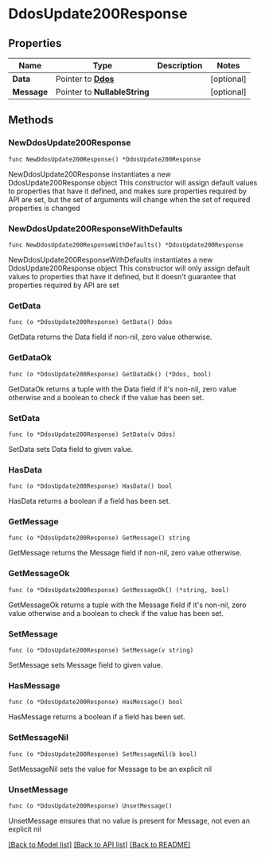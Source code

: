 # DdosUpdate200Response

## Properties

Name | Type | Description | Notes
------------ | ------------- | ------------- | -------------
**Data** | Pointer to [**Ddos**](Ddos.md) |  | [optional] 
**Message** | Pointer to **NullableString** |  | [optional] 

## Methods

### NewDdosUpdate200Response

`func NewDdosUpdate200Response() *DdosUpdate200Response`

NewDdosUpdate200Response instantiates a new DdosUpdate200Response object
This constructor will assign default values to properties that have it defined,
and makes sure properties required by API are set, but the set of arguments
will change when the set of required properties is changed

### NewDdosUpdate200ResponseWithDefaults

`func NewDdosUpdate200ResponseWithDefaults() *DdosUpdate200Response`

NewDdosUpdate200ResponseWithDefaults instantiates a new DdosUpdate200Response object
This constructor will only assign default values to properties that have it defined,
but it doesn't guarantee that properties required by API are set

### GetData

`func (o *DdosUpdate200Response) GetData() Ddos`

GetData returns the Data field if non-nil, zero value otherwise.

### GetDataOk

`func (o *DdosUpdate200Response) GetDataOk() (*Ddos, bool)`

GetDataOk returns a tuple with the Data field if it's non-nil, zero value otherwise
and a boolean to check if the value has been set.

### SetData

`func (o *DdosUpdate200Response) SetData(v Ddos)`

SetData sets Data field to given value.

### HasData

`func (o *DdosUpdate200Response) HasData() bool`

HasData returns a boolean if a field has been set.

### GetMessage

`func (o *DdosUpdate200Response) GetMessage() string`

GetMessage returns the Message field if non-nil, zero value otherwise.

### GetMessageOk

`func (o *DdosUpdate200Response) GetMessageOk() (*string, bool)`

GetMessageOk returns a tuple with the Message field if it's non-nil, zero value otherwise
and a boolean to check if the value has been set.

### SetMessage

`func (o *DdosUpdate200Response) SetMessage(v string)`

SetMessage sets Message field to given value.

### HasMessage

`func (o *DdosUpdate200Response) HasMessage() bool`

HasMessage returns a boolean if a field has been set.

### SetMessageNil

`func (o *DdosUpdate200Response) SetMessageNil(b bool)`

 SetMessageNil sets the value for Message to be an explicit nil

### UnsetMessage
`func (o *DdosUpdate200Response) UnsetMessage()`

UnsetMessage ensures that no value is present for Message, not even an explicit nil

[[Back to Model list]](HOW-TO.md#documentation-for-models) [[Back to API list]](HOW-TO.md#documentation-for-api-endpoints) [[Back to README]](HOW-TO.md)


